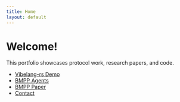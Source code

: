 ```yaml
---
title: Home
layout: default
---
```


# Welcome!

This portfolio showcases protocol work, research papers, and code.

<ul>
  <li><a href="{{ "/vibelang-rs" | relative_url }}">Vibelang-rs Demo</a></li>
  <li><a href="{{ "/bmpp" | relative_url }}">BMPP Agents</a></li>
  <li><a href="{{ "/bmpp-paper" | relative_url }}">BMPP Paper</a></li>
  <li><a href="{{ "/contact" | relative_url }}">Contact</a></li>
</ul>
